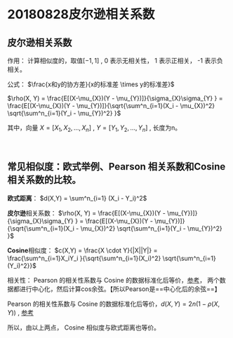 # 20180828皮尔逊相关系数

## 皮尔逊相关系数

作用： 计算相似度的，取值$[-1,1]$ , 0 表示无相关性， 1 表示正相关， -1 表示负相关。

公式： $\frac{x和y的协方差}{x的标准差 \times y的标准差}$ 

$\rho(X, Y) =  \frac{E[(X-\mu_{X})(Y - \mu_{Y})]}{\sigma_{X}\sigma_{Y} } =  \frac{E[(X-\mu_{X})(Y - \mu_{Y})]}{\sqrt{\sum^n_{i=1}(X_i - \mu_{X})^2} \sqrt{\sum^n_{i=1}(Y_i - \mu_{Y})^2} }$	    

其中，向量 $X = [X_1, X_2, ..., X_n]$ ,  $Y = [Y_1,  Y_2, ..., Y_n]$ , 长度为n。

<br>

## 常见相似度：欧式举例、Pearson 相关系数和Cosine 相关系数的比较。

**欧式距离**： $d(X,Y)  = \sum^n_{i=1} (X_i - Y_i)^2$   

**皮尔逊**相关系数： $\rho(X, Y) =  \frac{E[(X-\mu_{X})(Y - \mu_{Y})]}{\sigma_{X}\sigma_{Y} } =  \frac{E[(X-\mu_{X})(Y - \mu_{Y})]}{\sqrt{\sum^n_{i=1}(X_i - \mu_{X})^2} \sqrt{\sum^n_{i=1}(Y_i - \mu_{Y})^2} }$	    

**Cosine**相似度： $c(X,Y) = \frac{X \cdot Y}{|X||Y|} = \frac{\sum^n_{i=1}X_iY_i }{\sqrt{\sum^n_{i=1}(X_i)^2} \sqrt{\sum^n_{i=1}(Y_i)^2}}$ 

相关性： Pearson 的相关性系数与 Cosine 的数据标准化后等价，[参考](https://www.zhihu.com/question/19734616)， 两个数据都进行中心化，然后计算cos余弦。【所以Pearson是==中心化后的余弦==】

 Pearson 的相关性系数与 Cosine 的数据标准化后等价，$d(X,Y) = 2n(1-\rho(X,Y))$ , [参考](https://www.zhihu.com/question/19734616)

所以，由以上两点， Cosine 相似度与欧式距离也等价。

<br>